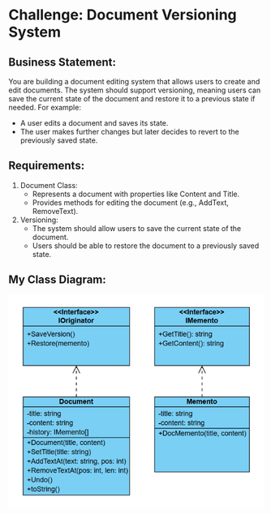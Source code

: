 # Challenge: Document Versioning System
## Business Statement:
You are building a document editing system that allows users to create and edit documents. The system should support versioning, meaning users can save the current state of the document and restore it to a previous state if needed. For example:
+ A user edits a document and saves its state.
+ The user makes further changes but later decides to revert to the previously saved state.

## Requirements:
1. Document Class:
	+ Represents a document with properties like Content and Title.
	+ Provides methods for editing the document (e.g., AddText, RemoveText).
2. Versioning:
	+ The system should allow users to save the current state of the document.
	+ Users should be able to restore the document to a previously saved state.

## My Class Diagram:

![Class Diagram](DocumentVersioningClassDiagram.png)